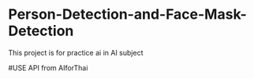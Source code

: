 # Person-Detection-and-Face-Mask-Detection
This project is for practice ai in AI subject

#USE API from AIforThai
